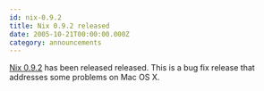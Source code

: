 ```yaml
---
id: nix-0.9.2
title: Nix 0.9.2 released 
date: 2005-10-21T00:00:00.000Z
category: announcements
---
```

[Nix 0.9.2](https://web.archive.org/web/20140913055759/https://releases.nixos.org/nix/nix-0.9.2/) has been released released. This is a bug fix release that addresses some problems on Mac OS X.
